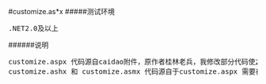 #customize.as*x
#####测试环境
<pre>
.NET2.0及以上
</pre>

######说明
<pre>
customize.aspx 代码源自caidao附件，原作者桂林老兵，我修改部分代码使之兼容.NET1.1并做了免杀处理
customize.ashx 和 customize.asmx 代码源自于customize.aspx 需要在.NET2.0及以上环境运行
</pre>
